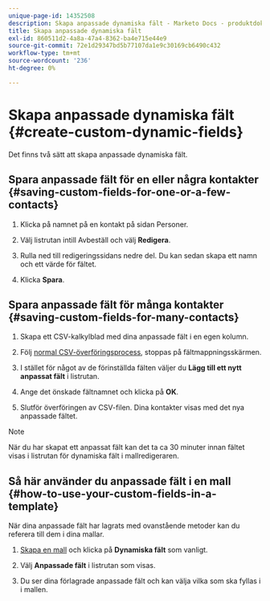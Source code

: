 ```yaml
---
unique-page-id: 14352508
description: Skapa anpassade dynamiska fält - Marketo Docs - produktdokumentation
title: Skapa anpassade dynamiska fält
exl-id: 860511d2-4a8a-47a4-8362-ba4e715e44e9
source-git-commit: 72e1d29347bd5b77107da1e9c30169cb6490c432
workflow-type: tm+mt
source-wordcount: '236'
ht-degree: 0%

---
```


# Skapa anpassade dynamiska fält {#create-custom-dynamic-fields}

Det finns två sätt att skapa anpassade dynamiska fält.

## Spara anpassade fält för en eller några kontakter {#saving-custom-fields-for-one-or-a-few-contacts}

1. Klicka på namnet på en kontakt på sidan Personer.

1. Välj listrutan intill Avbeställ och välj **Redigera**.

1. Rulla ned till redigeringssidans nedre del. Du kan sedan skapa ett namn och ett värde för fältet.

1. Klicka **Spara**.

## Spara anpassade fält för många kontakter {#saving-custom-fields-for-many-contacts}

1. Skapa ett CSV-kalkylblad med dina anpassade fält i en egen kolumn.

1. Följ [normal CSV-överföringsprocess](/help/marketo/product-docs/marketo-sales-connect/people/managing-contacts/import-contacts-via-csv.md), stoppas på fältmappningsskärmen.

1. I stället för något av de förinställda fälten väljer du **Lägg till ett nytt anpassat fält** i listrutan.

1. Ange det önskade fältnamnet och klicka på **OK**.

1. Slutför överföringen av CSV-filen. Dina kontakter visas med det nya anpassade fältet.

>[!NOTE]
>
>När du har skapat ett anpassat fält kan det ta ca 30 minuter innan fältet visas i listrutan för dynamiska fält i mallredigeraren.

## Så här använder du anpassade fält i en mall {#how-to-use-your-custom-fields-in-a-template}

När dina anpassade fält har lagrats med ovanstående metoder kan du referera till dem i dina mallar.

1. [Skapa en mall](/help/marketo/product-docs/marketo-sales-connect/templates/create-a-new-template.md) och klicka på **Dynamiska fält** som vanligt.

1. Välj **Anpassade fält** i listrutan som visas.

1. Du ser dina förlagrade anpassade fält och kan välja vilka som ska fyllas i i mallen.
